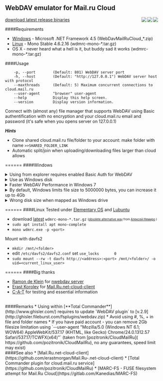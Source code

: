 ## **WebDAV emulator for Mail.ru Cloud**<br>
[download latest release binaries](https://github.com/yar229/WebDavMailRuCloud/releases/latest) <a href="https://github.com/yar229/WebDavMailRuCloud/releases"><img src="https://img.shields.io/github/downloads/yar229/WebDavMailRuCloud/total.svg" align="right"></a> <a href="https://ci.appveyor.com/project/yar229/webdavmailrucloud-k21bq/branch/master"><img src="https://ci.appveyor.com/api/projects/status/3gejunv39gqed3tp/branch/master?svg=true" align="right"></a>
<a href="https://github.com/yar229/WebDavMailRuCloud/releases/latest"><img src="https://github-basic-badges.herokuapp.com/release/yar229/WebDavMailRuCloud.svg" align="right"></a>

####Requirements
* [Windows](#windows)  - Microsoft .NET Framework 4.5 (WebDavMailRuCloud_*.zip)
* [Linux](#linux) - Mono Stable 4.6.2.16 (wdmrc-mono-*.tar.gz)
* OS X - never heard what a hell is it, but buddy sad it works (wdmrc-mono-*.tar.gz)

####Usage
``` 	
	-p, --port        (Default: 801) WebDAV server port
	-h, --host		  (Default: "http://127.0.0.1") WebDAV server host with protocol
	--maxthreads      (Default: 5) Maximum concurrent connections to cloud.mail.ru
	--user-agent      "browser" user-agent
	--help            Display this help screen.
	--version         Display version information.
```
Connect with (almost any) file manager that supports WebDAV using Basic authentification with no encryption and your cloud.mail.ru email and password (it's safe when you opens server on 127.0.0.1)

***Hints***
* Clone shared cloud.mail.ru file/folder to your account:	make folder with name `>>SHARED_FOLDER_LINK`
* Automatic split/join when uploading/downloading files larger than cloud allows

======
####Windows

<details> 
<summary>Using from explorer requires enabled Basic Auth for WebDAV </summary>
* Press Win+R, type `regedit`, click OK
* HKEY_LOCAL_MACHINE\SYSTEM\CurrentControlSet\Services\WebClient\Parameters
* Right click on the BasicAuthLevel and click Modify
* In the Value data box, type 2, and then click OK.
* Reset computer (or run `cmd` with admin rights and then `net stop webclient`, `net start webclient`)
</details>

<details> 
<summary>Use as Windows disk</summary>
``` 
	net use <disk>: http://127.0.0.1:<port> <your password for cloud.mail.ru> /USER:<your_email@mail.ru>
```
</details>

<details>
<summary>Faster WebDAV Performance in Windows 7</summary>
Windows 7 client might perform very bad when connecting to any WebDAV server. This is caused, because it tries to auto-detect any proxy server before any request. Refer to KB2445570 for more information.

* In Internet Explorer, open the Tools menu, then click Internet Options.
* Select the Connections tab.
* Click the LAN Settings button.
* Uncheck the “Automatically detect settings” box.
* Click OK until you’re out of dialog.
</details>

<details>
<summary>By default, Windows limits file size to 5000000 bytes, you can increase it up to 4Gb</summary>
* Press Win+R, type `regedit`, click OK
* HKEY_LOCAL_MACHINE\SYSTEM\CurrentControlSet\Services\WebClient\Parameters
* Right click on the FileSizeLimitInBytes and click Modify
* Click on Decimal
* In the Value data box, type 4294967295, and then click OK.
* Reset computer (or run `cmd` with admin rights and then `net stop webclient`, `net start webclient`)
</details>

<details>
<summary>Wrong disk size when mapped as Windows drive</summary>
[Microsoft says - "It's not a bug, it's by design"](https://support.microsoft.com/en-us/kb/2386902)
</details>

======
####Linux
Tested under [Elementary OS](https://elementary.io) and [Lubuntu](http://lubuntu.net/)
* download [latest](https://github.com/yar229/WebDavMailRuCloud/releases/latest) `wdmrc-mono-*.tar.gz`  <sub><sup>([obsolete alternative way](https://toster.ru/q/375448) from [Алексей Немиро](https://toster.ru/user/AlekseyNemiro) )</sup></sub>
* `sudo apt install apt mono-complete`
* `mono wdmrc.exe -p <port>`

Mount with davfs2
* `mkdir /mnt/<folder>`
* edit `/etc/davfs2/davfs2.conf` set `use_locks       0`
* `sudo mount --rw -t davfs http://<address>:<port> /mnt/<folder>/ -o uid=<current_linux_user>`


======
####Big thanks
* [Ramon de Klein](https://github.com/ramondeklein) for [nwebdav server](https://github.com/ramondeklein/nwebdav)
* [Erast Korolev](https://github.com/erastmorgan) for [Mail.Ru.net-cloud-client](https://github.com/erastmorgan/Mail.Ru-.net-cloud-client)
* [C-A-T](https://github.com/C-A-T9LIFE) for testing and essential information

<br>
####Remarks
* Using within [**Total Commander**](http://www.ghisler.com/) requires to update `WebDAV plugin` to [v.2.9](http://ghisler.fileburst.com/fsplugins/webdav.zip)
* Avoid using #, %, +  in file and folder names
* If you have paid account - you can remove 2Gb filesize limitation using `--user-agent "Mozilla/5.0 (Windows NT 6.1; WOW64) AppleWebKit/537.17 (KHTML, like Gecko) Chrome/24.0.1312.57 Safari/537.17/TCWFX(x64)"` (taken from [pozitronik/CloudMailRu]( https://github.com/pozitronik/CloudMailRu), no any guarantees, speed limit may exist)

<br>
####See also
* [Mail.Ru.net-cloud-client](https://github.com/erastmorgan/Mail.Ru-.net-cloud-client)
* [Total Commander plugin for cloud.mail.ru service](https://github.com/pozitronik/CloudMailRu)
* [MARC-FS - FUSE filesystem attempt for Mail.Ru Cloud](https://gitlab.com/Kanedias/MARC-FS)
